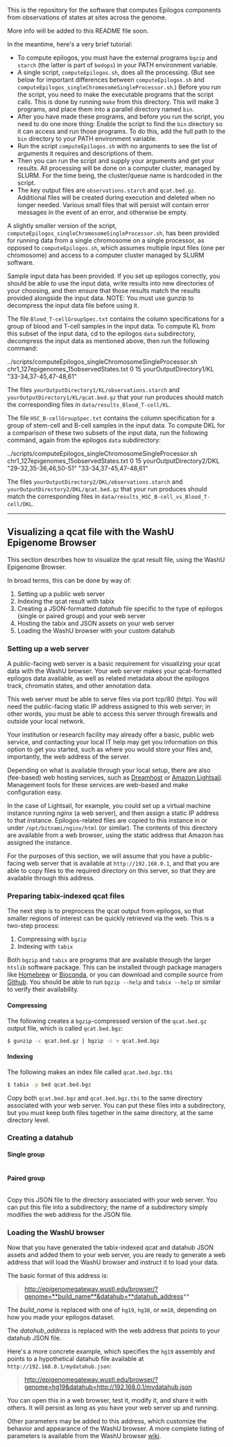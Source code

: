 This is the repository for the software that computes Epilogos components
from observations of states at sites across the genome.

More info will be added to this README file soon.

In the meantime, here's a very brief tutorial:

* To compute epilogos, you must have the external programs `bgzip`
and `starch` (the latter is part of `bedops`) in your PATH
environment variable.
* A single script, `computeEpilogos.sh`, does all the processing.
(But see below for important differences between `computeEpilogos.sh`
and `computeEpilogos_singleChromosomeSingleProcessor.sh`.)
Before you run the script, you need to make the executable programs
that the script calls.  This is done by running `make` from
this directory.  This will make 3 programs, and place them into a
parallel directory named `bin`.
* After you have made these programs, and before you run the script,
you need to do one more thing:  Enable the script to find the `bin`
directory so it can access and run those programs. To do this,
add the full path to the `bin` directory to your PATH environment
variable.
* Run the script `computeEpilogos.sh` with no arguments to see
the list of arguments it requires and descriptions of them.
* Then you can run the script and supply your arguments and get your
results.  All processing will be done on a computer cluster, managed by SLURM.
For the time being, the cluster/queue name is hardcoded in the script.
* The key output files are `observations.starch` and `qcat.bed.gz`.
Additional files will be created during execution and deleted when
no longer needed. Various small files that will persist will contain
error messages in the event of an error, and otherwise be empty.


A slightly smaller version of the script, `computeEpilogos_singleChromosomeSingleProcessor.sh`,
has been provided for running data from a single chromosome on a single processor,
as opposed to `computeEpilogos.sh`, which assumes multiple input files (one per chromosome)
and access to a computer cluster managed by SLURM software.


Sample input data has been provided. If you set up epilogos correctly,
you should be able to use the input data, write results into new
directories of your choosing, and then ensure that those results
match the results provided alongside the input data. NOTE: You must
use gunzip to decompress the input data file before using it.


The file `Blood_T-cellGroupSpec.txt` contains the column specifications
for a group of blood and T-cell samples in the input data. To compute KL
from this subset of the input data, cd to the epilogos `data` subdirectory,
decompress the input data as mentioned above, then run the following command:


../scripts/computeEpilogos_singleChromosomeSingleProcessor.sh chr1_127epigenomes_15observedStates.txt 0 15 yourOutputDirectory1/KL "33-34,37-45,47-48,61"


The files `yourOutputDirectory1/KL/observations.starch` and `yourOutputDirectory1/KL/qcat.bed.gz`
that your run produces should match the corresponding files in `data/results_Blood_T-cell/KL`.


The file `HSC_B-cellGroupSpec.txt` contains the column specification
for a group of stem-cell and B-cell samples in the input data. To compute DKL
for a comparison of these two subsets of the input data, run the following command,
again from the epilogos `data` subdirectory:



../scripts/computeEpilogos_singleChromosomeSingleProcessor.sh chr1_127epigenomes_15observedStates.txt 0 15 yourOutputDirectory2/DKL "29-32,35-36,46,50-51" "33-34,37-45,47-48,61"


The files `yourOutputDirectory2/DKL/observations.starch` and `yourOutputDirectory2/DKL/qcat.bed.gz`
that your run produces should match the corresponding files in `data/results_HSC_B-cell_vs_Blood_T-cell/DKL`.


---

## Visualizing a qcat file with the WashU Epigenome Browser

This section describes how to visualize the qcat result file, using the WashU Epigenome Browser. 

In broad terms, this can be done by way of:

1. Setting up a public web server
2. Indexing the qcat result with tabix
3. Creating a JSON-formatted *datahub* file specific to the type of epilogos (single or paired group) and your web server
4. Hosting the tabix and JSON assets on your web server
5. Loading the WashU browser with your custom datahub

### Setting up a web server

A public-facing web server is a basic requirement for visualizing your qcat data with the WashU browser. Your web server makes your qcat-formatted epilogos data available, as well as related metadata about the epilogos track, chromatin states, and other annotation data.

This web server must be able to serve files via port tcp/80 (http). You will need the public-facing static IP address assigned to this web server; in other words, you must be able to access this server through firewalls and outside your local network.

Your institution or research facility may already offer a basic, public web service, and contacting your local IT help may get you information on this option to get you started, such as where you would store your files and, importantly, the web address of the server.

Depending on what is available through your local setup, there are also (fee-based) web hosting services, such as [Dreamhost](https://www.dreamhost.com/) or [Amazon Lightsail](https://lightsail.aws.amazon.com). Management tools for these services are web-based and make configuration easy. 

In the case of Lightsail, for example, you could set up a virtual machine instance running *nginx* (a web server), and then assign a static IP address to that instance. Epilogos-related files are copied to this instance in or under `/opt/bitnami/nginx/html` (or similar). The contents of this directory are available from a web browser, using the static address that Amazon has assigned the instance.

For the purposes of this section, we will assume that you have a public-facing web server that is available at `http://192.168.0.1`, and that you are able to copy files to the required directory on this server, so that they are available through this address.

### Preparing tabix-indexed qcat files

The next step is to preprocess the qcat output from epilogos, so that smaller regions of interest can be quickly retrieved via the web. This is a two-step process: 

1. Compressing with `bgzip`
2. Indexing with `tabix`

Both `bgzip` and `tabix` are programs that are available through the larger `htslib` software package. This can be installed through package managers like [Homebrew](https://brew.sh/) or [Bioconda](https://bioconda.github.io/), or you can download and compile source from [Github](https://github.com/samtools/htslib/blob/develop/INSTALL). You should be able to run `bgzip --help` and `tabix --help` or similar to verify their availability.

#### Compressing

The following creates a `bgzip`-compressed version of the `qcat.bed.gz` output file, which is called `qcat.bed.bgz`:

```bash
$ gunzip -c qcat.bed.gz | bgzip -c > qcat.bed.bgz
```

#### Indexing

The following makes an index file called `qcat.bed.bgz.tbi`

```bash
$ tabix -p bed qcat.bed.bgz
```

Copy both `qcat.bed.bgz` and `qcat.bed.bgz.tbi` to the same directory associated with your web server. You can put these files into a subdirectory, but you must keep both files together in the same directory, at the same directory level.

### Creating a datahub

#### Single group

```json

```

#### Paired group

```json

```

Copy this JSON file to the directory associated with your web server. You can put this file into a subdirectory; the name of a subdirectory simply modifies the web address for the JSON file.

### Loading the WashU browser

Now that you have generated the tabix-indexed qcat and datahub JSON assets and added them to your web server, you are ready to generate a web address that will load the WashU browser and instruct it to load your data.

The basic format of this address is:

> http://epigenomegateway.wustl.edu/browser/?genome=**build_name**&datahub=**datahub_address**

The *build_name* is replaced with one of `hg19`, `hg38`, or `mm10`, depending on how you made your epilogos dataset.

The *datahub_address* is replaced with the web address that points to your datahub JSON file.

Here's a more concrete example, which specifies the `hg19` assembly and points to a hypothetical datahub file available at `http://192.168.0.1/mydatahub.json`:

> http://epigenomegateway.wustl.edu/browser/?genome=hg19&datahub=http://192.168.0.1/mydatahub.json

You can open this in a web browser, test it, modify it, and share it with others. It will persist as long as you have your web server up and running.

Other parameters may be added to this address, which customize the behavior and appearance of the WashU browser. A more complete listing of parameters is available from the WashU browser [wiki](http://wiki.wubrowse.org/URL_parameter).